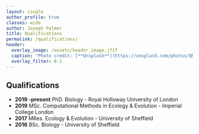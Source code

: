 ```yaml
---
layout: single
author_profile: true
classes: wide
author: Joseph Palmer
title: Qualifications
permalink: /qualifications/
header:
  overlay_image: /assets/header_image.jfif
  caption: "Photo credit: [**Unsplash**](https://unsplash.com/photos/QMDap1TAu0g)"
  overlay_filter: 0.1
---
```


## Qualifications

- __2019 -present__ PhD. Biology - Royal Holloway University of London
- __2019__         MSc. Computational Methods in Ecology & Evolution - Imperial College London
- __2017__         MRes. Ecology & Evolution - University of Sheffield
- __2016__         BSc. Biology - University of Sheffield